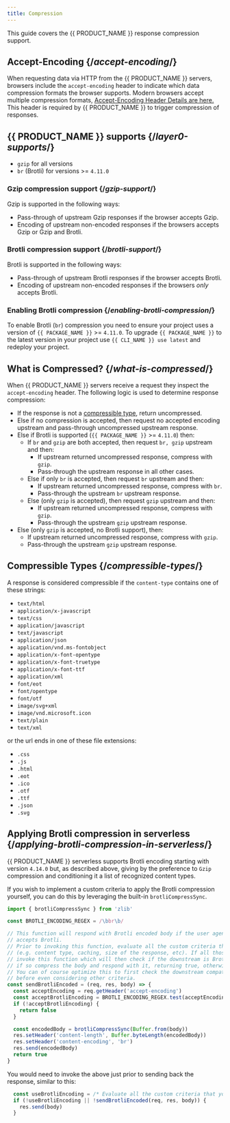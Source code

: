 ```yaml
---
title: Compression
---
```


This guide covers the {{ PRODUCT_NAME }} response compression support.

## Accept-Encoding {/*accept-encoding*/}

When requesting data via HTTP from the {{ PRODUCT_NAME }} servers, browsers include the `accept-encoding` header to indicate which data compression formats the browser supports. Modern browsers accept multiple compression formats, [Accept-Encoding Header Details are here.](https://developer.mozilla.org/en-US/docs/Web/HTTP/Headers/Accept-Encoding) This header is required by {{ PRODUCT_NAME }} to trigger compression of responses.

## {{ PRODUCT_NAME }} supports {/*layer0-supports*/}

* `gzip` for all versions
* `br` (Brotli) for versions >= `4.11.0`

### Gzip compression support {/*gzip-support*/}

Gzip is supported in the following ways:

* Pass-through of upstream Gzip responses if the browser accepts Gzip.
* Encoding of upstream non-encoded responses if the browsers accepts Gzip or Gzip and Brotli.

### Brotli compression support {/*brotli-support*/}

Brotli is supported in the following ways:

* Pass-through of upstream Brotli responses if the browser accepts Brotli.
* Encoding of upstream non-encoded responses if the browsers *only* accepts Brotli.

### Enabling Brotli compression {/*enabling-brotli-compression*/}

To enable Brotli (`br`) compression you need to ensure your project uses a version of `{{ PACKAGE_NAME }}` >= `4.11.0`. To upgrade `{{ PACKAGE_NAME }}` to the latest version in your project use `{{ CLI_NAME }} use latest` and redeploy your project.

## What is Compressed? {/*what-is-compressed*/}

When {{ PRODUCT_NAME }} servers receive a request they inspect the `accept-encoding` header. The following logic is used to determine response compression:

* If the response is not a [compressible type](#compressible-types), return uncompressed.
* Else if no compression is accepted, then request no accepted encoding upstream and pass-through uncompressed upstream response.
* Else if Brotli is supported (`{{ PACKAGE_NAME }}` >= `4.11.0`) then:
    * If `br` and `gzip` are both accepted, then request `br, gzip` upstream and then:
        * If upstream returned uncompressed response, compress with `gzip`.
        * Pass-through the upstream response in all other cases.
    * Else if only `br` is accepted, then request `br` upstream and then:
        * If upstream returned uncompressed response, compress with `br`.
        * Pass-through the upstream `br` upstream response.
    * Else (only `gzip` is accepted), then request `gzip` upstream and then:
        * If upstream returned uncompressed response, compress with `gzip`.
        * Pass-through the upstream `gzip` upstream response.
* Else (only `gzip` is accepted, no Brotli support), then:
    * If upstream returned uncompressed response, compress with `gzip`.
    * Pass-through the upstream `gzip` upstream response.

## Compressible Types {/*compressible-types*/}

A response is considered compressible if the `content-type` contains one of these strings:

* `text/html`
* `application/x-javascript`
* `text/css`
* `application/javascript`
* `text/javascript`
* `application/json`
* `application/vnd.ms-fontobject`
* `application/x-font-opentype`
* `application/x-font-truetype`
* `application/x-font-ttf`
* `application/xml`
* `font/eot`
* `font/opentype`
* `font/otf`
* `image/svg+xml`
* `image/vnd.microsoft.icon`
* `text/plain`
* `text/xml`

or the url ends in one of these file extensions:

* `.css`
* `.js`
* `.html`
* `.eot`
* `.ico`
* `.otf`
* `.ttf`
* `.json`
* `.svg`

## Applying Brotli compression in serverless {/*applying-brotli-compression-in-serverless*/}

{{ PRODUCT_NAME }} serverless supports Brotli encoding starting with version `4.14.0` but, as described above, giving by the preference to `Gzip` compression and conditioning it a list of recognized content types.

If you wish to implement a custom criteria to apply the Brotli compression yourself, you can do this by leveraging the built-in `brotliCompressSync`.

```js
import { brotliCompressSync } from 'zlib'

const BROTLI_ENCODING_REGEX = /\bbr\b/

// This function will respond with Brotli encoded body if the user agent
// accepts Brotli.
// Prior to invoking this function, evaluate all the custom criteria that you want to apply
// (e.g. content type, caching, size of the response, etc). If all those are satisfied then
// invoke this function which will then check if the downstream is Brotli compatible and
// if so compress the body and respond with it, returning true, otherwise returning false.
// You can of course optimize this to first check the downstream compatibility
// before even considering other criteria.
const sendBrotliEncoded = (req, res, body) => {
  const acceptEncoding = req.getHeader('accept-encoding')
  const acceptBrotliEncoding = BROTLI_ENCODING_REGEX.test(acceptEncoding)
  if (!acceptBrotliEncoding) {
    return false
  }

  const encodedBody = brotliCompressSync(Buffer.from(body))
  res.setHeader('content-length', Buffer.byteLength(encodedBody))
  res.setHeader('content-encoding', 'br')
  res.send(encodedBody)
  return true
}
```

You would need to invoke the above just prior to sending back the response, similar to this:

```js
  const useBrotliEncoding = /* Evaluate all the custom criteria that you would like to apply */;
  if (!useBrotliEncoding || !sendBrotliEncoded(req, res, body)) {
    res.send(body)
  }
```
